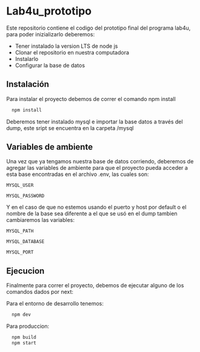 # Lab4u_prototipo

Este repositorio contiene el codigo del prototipo final del programa lab4u, para poder inizializarlo deberemos:

- Tener instalado la version LTS de node js
- Clonar el repositorio en nuestra computadora
- Instalarlo
- Configurar la base de datos

## Instalación

Para instalar el proyecto debemos de correr el comando npm install

```bash
  npm install 
```

Deberemos tener instalado mysql e importar la base datos a través del dump, este sript se encuentra en la carpeta /mysql

## Variables de ambiente

Una vez que ya tengamos nuestra base de datos corriendo, deberemos de agregar las variables de ambiente para que el
proyecto pueda acceder a esta base encontradas en el archivo .env, las cuales son:

`MYSQL_USER`

`MYSQL_PASSWORD`

Y en el caso de que no estemos usando el puerto y host por default o el nombre de la base sea diferente a el que se usó
en el dump tambien cambiaremos las variables:

`MYSQL_PATH`

`MYSQL_DATABASE`

`MYSQL_PORT`

## Ejecucion

Finalmente para correr el proyecto, debemos de ejecutar alguno de los comandos dados por next:

Para el entorno de desarrollo tenemos:

```bash
  npm dev
```

Para produccion:

```bash
  npm build
  npm start
```
